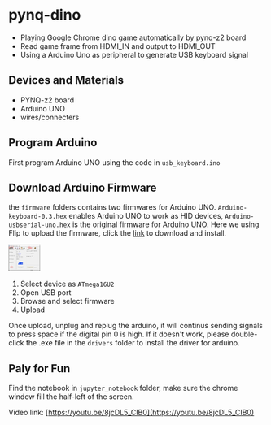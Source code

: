 # pynq-dino
* Playing Google Chrome dino game automatically by pynq-z2 board
* Read game frame from HDMI_IN and output to HDMI_OUT
* Using a Arduino Uno as peripheral to generate USB keyboard signal

## Devices and Materials
* PYNQ-z2 board
* Arduino UNO
* wires/connecters

## Program Arduino
First program Arduino UNO using the code in `usb_keyboard.ino`

## Download Arduino Firmware
the `firmware` folders contains two firmwares for Arduino UNO. `Arduino-keyboard-0.3.hex` enables Arduino UNO to work as HID devices, `Arduino-usbserial-uno.hex` is the original firmware for Arduino UNO. Here we using Flip to upload the firmware, click the [link](https://www.microchip.com/DevelopmentTools/ProductDetails/PartNO/FLIP) to download and install.

<img src="https://github.com/qixingzhang/pynq-dino/blob/main/images/flip.png" style="zoom:10%" />

1. Select device as `ATmega16U2`
2. Open USB port
3. Browse and select firmware
4. Upload

Once upload, unplug and replug the arduino, it will continus sending signals to press space if the digital pin 0 is high. If it doesn't work, please double-click the .exe file in the `drivers` folder to install the driver for arduino.

## Paly for Fun
Find the notebook in `jupyter_notebook` folder, make sure the chrome window fill the half-left of the screen.

Video link: [https://youtu.be/8jcDL5_CIB0](https://youtu.be/8jcDL5_CIB0)